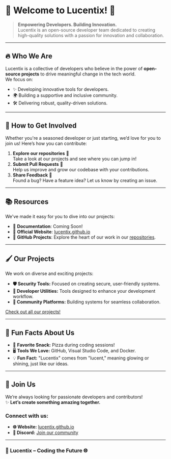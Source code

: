 # 🌟 Welcome to **Lucentix**! 🚀

> **Empowering Developers. Building Innovation.**  
> Lucentix is an open-source developer team dedicated to creating high-quality solutions with a passion for innovation and collaboration.

---

## 🔥 **Who We Are**
Lucentix is a collective of developers who believe in the power of **open-source projects** to drive meaningful change in the tech world.  
We focus on:
- ✨ Developing innovative tools for developers.
- 🌍 Building a supportive and inclusive community.
- 🛠️ Delivering robust, quality-driven solutions.

---

## 🌈 **How to Get Involved**
Whether you're a seasoned developer or just starting, we’d love for you to join us! Here’s how you can contribute:
1. **Explore our repositories** 📂  
   Take a look at our projects and see where you can jump in!
2. **Submit Pull Requests** 🔄  
   Help us improve and grow our codebase with your contributions.
3. **Share Feedback** 📝  
   Found a bug? Have a feature idea? Let us know by creating an issue.

---

## 📚 **Resources**
We've made it easy for you to dive into our projects:
- 📖 **Documentation**: Coming Soon!
- 🔗 **Official Website**: [lucentix.github.io](https://lucentix.github.io)  
- 🌟 **GitHub Projects**: Explore the heart of our work in our [repositories](https://github.com/orgs/Lucentix/repositories).

---

## 🖌️ **Our Projects**
We work on diverse and exciting projects:
- **🛡️ Security Tools:** Focused on creating secure, user-friendly systems.  
- **🔧 Developer Utilities:** Tools designed to enhance your development workflow.  
- **🌟 Community Platforms:** Building systems for seamless collaboration.  

[Check out all our projects!](https://github.com/orgs/Lucentix/repositories)

---

## 🌟 **Fun Facts About Us**
- 🍕 **Favorite Snack:** Pizza during coding sessions!  
- 🖥️ **Tools We Love:** GitHub, Visual Studio Code, and Docker.  
- 💡 **Fun Fact:** "Lucentix" comes from "lucent," meaning glowing or shining, just like our ideas.

---

## 🤝 **Join Us**
We’re always looking for passionate developers and contributors!  
✨ **Let’s create something amazing together.**

### Connect with us:
- **🌐 Website:** [lucentix.github.io](https://lucentix.github.io) 
- **💬 Discord:** [Join our community](https://discord.gg/qPHhXmVUm2)  

---

### 🌈 **Lucentix – Coding the Future** 🌐

